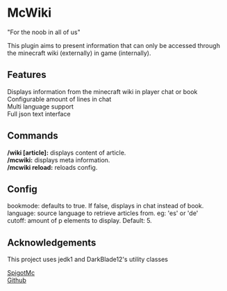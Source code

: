 # McWiki

"For the noob in all of us"

This plugin aims to present information that can only be accessed through the minecraft wiki (externally) in game (internally).


## Features

Displays information from the minecraft wiki in player chat or book<br>
Configurable amount of lines in chat<br>
Multi language support<br>
Full json text interface<br>


## Commands

**/wiki [article]:** displays content of article.<br>
**/mcwiki:** displays meta information.<br>
**/mcwiki reload:** reloads config.<br>

## Config

bookmode: defaults to true. If false, displays in chat instead of book.<br>
language: source language to retrieve articles from. eg: 'es' or 'de'<br>
cutoff: amount of p elements to display. Default: 5.

## Acknowledgements 

This project uses jedk1 and DarkBlade12's utility classes 

[SpigotMc](https://www.spigotmc.org/resources/mcwiki.35039)<br>
[Github](https://github.com/skylerdev/mcwiki)<br>
